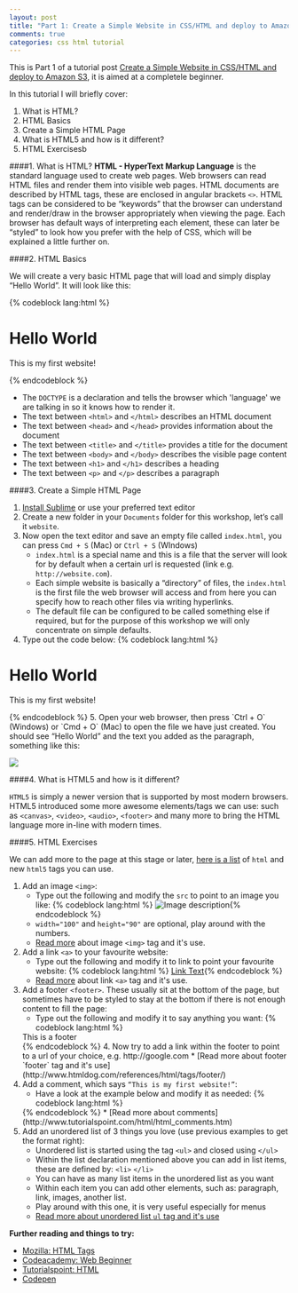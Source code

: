 ```yaml
---
layout: post
title: "Part 1: Create a Simple Website in CSS/HTML and deploy to Amazon S3"
comments: true
categories: css html tutorial
---
```


This is Part 1 of a tutorial post [Create a Simple Website in CSS/HTML and deploy to Amazon S3](http://blog.lilianakastilio.co.uk/blog/2015/12/03/create-a-simple-website-in-css-and-html-and-deploy-to-amazon-s3/), it is aimed at a completele beginner. 

In this tutorial I will briefly cover:

1. What is HTML?
2. HTML Basics
3. Create a Simple HTML Page
4. What is HTML5 and how is it different?
5. HTML Exercisesb

####1. What is HTML?
**HTML - HyperText Markup Language** is the standard language used to create web pages. Web browsers can read HTML files and render them into visible web pages.
HTML documents are described by HTML tags, these are enclosed in angular brackets `<>`.
HTML tags can be considered to be “keywords” that the browser can understand and render/draw in the browser appropriately when viewing the page. 
Each browser has default ways of interpreting each element, these can later be “styled” to look how you prefer with the help of CSS, which will be explained a little further on.

####2. HTML Basics

We will create a very basic HTML page that will load and simply display “Hello World”. It will look like this:

{% codeblock lang:html %}<!DOCTYPE html>
<html>
    <head>
        <title>Page title goes here</title>
    </head>
    <body>
    	<h1>Hello World</h1>
    	<p>This is my first website!</p>
    </body>
</html>
{% endcodeblock %}

* The `DOCTYPE` is a declaration and tells the browser which 'language' we are talking in so it knows how to render it.
* The text between `<html>` and `</html>` describes an HTML document
* The text between `<head>` and `</head>` provides information about the document
* The text between `<title>` and `</title>` provides a title for the document
* The text between `<body>` and `</body>` describes the visible page content
* The text between `<h1>` and `</h1>` describes a heading
* The text between `<p>` and `</p>` describes a paragraph

####3. Create a Simple HTML Page

1. [Install Sublime](http://www.sublimetext.com/) or use your preferred text editor
2. Create a new folder in your `Documents` folder for this workshop, let’s call it `website`.
3. Now open the text editor and save an empty file called `index.html`, you can press `Cmd + S` (Mac) or `Ctrl + S` (WIndows)
	* `index.html` is a special name and this is a file that the server will look for by default when a certain url is requested (link e.g. `http://website.com`).
	* Each simple website is basically a “directory” of files, the `index.html` is the first file the web browser will access and from here you can specify how to reach other files via writing hyperlinks.
	* The default file can be configured to be called something else if required, but for the purpose of this workshop we will only concentrate on simple defaults.
4. Type out the code below: {% codeblock lang:html %}<!DOCTYPE html>
<html>
    <head>
        <title>Page title goes here</title>
    </head>
    <body>
    	<h1>Hello World</h1>
    	<p>This is my first website!</p>
    </body>
</html>
{% endcodeblock %} 
5. Open your web browser, then press `Ctrl + O` (Windows) or `Cmd + O` (Mac) to open the file we have just created. You should see “Hello World” and the text you added as the paragraph, something like this:

![](http://www.lilianakastilio.co.uk/images/2015-12-03-create-a-simple-website-in-css-and-html-and-deploy-to-amazon-s3/preview.png)


####4. What is HTML5 and how is it different?


`HTML5` is simply a newer version that is supported by most  modern browsers. HTML5 introduced some more awesome elements/tags we can use: such as `<canvas>`, `<video>`, `<audio>`, `<footer>` and many more to bring the HTML language more in-line with modern times. 

####5. HTML Exercises

We can add more to the page at this stage or later, [here is a list](http://www.htmldog.com/references/html/tags/) of `html` and new `html5` tags you can use.

1. Add an image `<img>`:
	* Type out the following and modify the `src` to point to an image you like: 
	{% codeblock lang:html %}
	<img src="https://www.example.com/image.png " alt="Image description">{% endcodeblock %}
	* `width="100"` and  `height="90"` are optional, play around with the numbers.
	* [Read more](http://www.htmldog.com/references/html/tags/img/) about image `<img>` tag and it's use.
2. Add a link `<a>` to your favourite website:
	* Type out the following and modify it to link to point your favourite website:
	{% codeblock lang:html %}
	<a href="https://www.example.com ">Link Text</a>{% endcodeblock %}
	* [Read more](http://www.w3schools.com/html/html_links.asp) about link `<a>` tag and it's use.
3. Add a footer `<footer>`. These usually sit at the bottom of the page, but sometimes have to be styled to stay at the bottom if there is not enough content to fill the page:
	* Type out the following and modify it to say anything you want:
	{% codeblock lang:html %}
	<footer> This is a footer </footer>{% endcodeblock %}
	4. Now try to add a link within the footer to point to a url of your choice, e.g. http://google.com
	* [Read more about footer `footer` tag and it's use](http://www.htmldog.com/references/html/tags/footer/)
5. Add a comment, which says `“This is my first website!”`:
	* Have a look at the example below and modify it as needed:
	{% codeblock lang:html %}
	<!-- Comment text, this will not be visible on the page -->{% endcodeblock %}	* [Read more about comments](http://www.tutorialspoint.com/html/html_comments.htm)
6. Add an unordered list of 3 things you love (use previous examples to get the format right):
	* Unordered list is started using the tag `<ul>` and closed using `</ul>`
	* Within the list declaration mentioned above you can add in list items, these are defined by: `<li>` `</li>`
	* You can have as many list items in the unordered list as you want
	* Within each item you can add other elements, such as: paragraph, link, images, another list.
	* Play around with this one, it is very useful especially for menus
	* [Read more about unordered list `ul` tag and it's use](http://www.htmldog.com/references/html/tags/ul/)

**Further reading and things to try:**

* [Mozilla: HTML Tags](https://developer.mozilla.org/en-US/Learn/HTML/HTML_tags)
* [Codeacademy: Web Beginner](https://www.codecademy.com/courses/web-beginner-en-HZA3b/0/1?curriculum_id=50579fb998b470000202dc8b)
* [Tutorialspoint: HTML](http://www.tutorialspoint.com/html/)
* [Codepen](http://codepen.io/pen/ )



